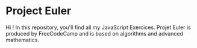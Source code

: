 # Project Euler

Hi ! In this repository, you'll find all my JavaScript Exercices. Projet Euler is produced by FreeCodeCamp and is based on algorithms and advanced mathematics. 
